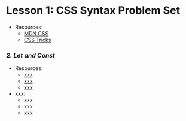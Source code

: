 # Lesson 1: CSS Syntax Problem Set
- Resources:
	- [MDN CSS](https://developer.mozilla.org/en-US/docs/Web/CSS/Reference)
	- [CSS Tricks](https://css-tricks.com/almanac/)

### *2. Let and Const*
- Resources:
	- [xxx](https://xxx)
	- [xxx](https://xxx)
	- [xxx](https://xxx)
- xxx: 
	- xxx
	- xxx
	- xxx

